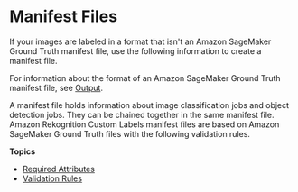 # Manifest Files<a name="cd-manifest-files"></a>

If your images are labeled in a format that isn't an Amazon SageMaker Ground Truth manifest file, use the following information to create a manifest file\. 

For information about the format of an Amazon SageMaker Ground Truth manifest file, see [Output](https://docs.aws.amazon.com/sagemaker/latest/dg/sms-data-output.html)\. 

A manifest file holds information about image classification jobs and object detection jobs\. They can be chained together in the same manifest file\. Amazon Rekognition Custom Labels manifest files are based on Amazon SageMaker Ground Truth files with the following validation rules\.

**Topics**
+ [Required Attributes](cd-required-fields.md)
+ [Validation Rules](cd-manifest-files-validation-rules.md)